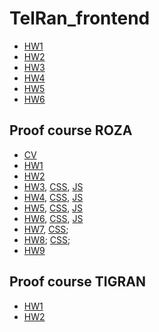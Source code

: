# TelRan_frontend
- [HW1](https://viktarprof.github.io/TelRan_frontend/Frontend/HomeWork/Hayk/HW1)
- [HW2](https://viktarprof.github.io/TelRan_frontend/Frontend/HomeWork/Hayk/HW2)
- [HW3](https://viktarprof.github.io/TelRan_frontend/Frontend/HomeWork/Hayk/HW3)
- [HW4](https://viktarprof.github.io/TelRan_frontend/Frontend/HomeWork/Hayk/HW4)
- [HW5](https://viktarprof.github.io/TelRan_frontend/Frontend/HomeWork/Hayk/HW5)
- [HW6](https://viktarprof.github.io/TelRan_frontend/Frontend/HomeWork/Hayk/HW6/script)

## Proof course ROZA
- [CV](https://viktarprof.github.io/TelRan_frontend/Frontend/HomeWork/Roza/MySV)
- [HW1](https://viktarprof.github.io/TelRan_frontend/Frontend/HomeWork/Roza/HW1(таблица))
- [HW2](https://viktarprof.github.io/TelRan_frontend/Frontend/HomeWork/Roza/HW2(смена%20картинок%20при%20нажатии)/Script)
- [HW3](https://viktarprof.github.io/TelRan_frontend/Frontend/HomeWork/Roza/HW3(клавиатура)/index.html), [CSS](https://viktarprof.github.io/TelRan_frontend/Frontend/HomeWork/Roza/HW3(клавиатура)/style/style.css), [JS](https://viktarprof.github.io/TelRan_frontend/Frontend/HomeWork/Roza/HW3(клавиатура)/Script/script.js)
- [HW4](https://viktarprof.github.io/TelRan_frontend/Frontend/HomeWork/Roza/HW4(форма)/index.html), [CSS](https://viktarprof.github.io/TelRan_frontend/Frontend/HomeWork/Roza/HW4(форма)/style/style.css), [JS](https://viktarprof.github.io/TelRan_frontend/Frontend/HomeWork/Roza/HW4(форма)/script/script.js)
- [HW5](https://viktarprof.github.io/TelRan_frontend/Frontend/HomeWork/Roza/HW5(слайдер)/index.html), [CSS](https://viktarprof.github.io/TelRan_frontend/Frontend/HomeWork/Roza/HW5(слайдер)/style/style.css), [JS](https://viktarprof.github.io/TelRan_frontend/Frontend/HomeWork/Roza/HW5(слайдер)/script/script.js)
- [HW6](https://viktarprof.github.io/TelRan_frontend/Frontend/HomeWork/Roza/HW6(игра%20Камень%20ножницы%20бумага%20)/index.html), [CSS](https://viktarprof.github.io/TelRan_frontend/Frontend/HomeWork/Roza/HW6(игра%20Камень%20ножницы%20бумага%20)/style/style.css), [JS](https://viktarprof.github.io/TelRan_frontend/Frontend/HomeWork/Roza/HW6(игра%20Камень%20ножницы%20бумага%20)/script/script.js)
- [HW7](https://viktarprof.github.io/TelRan_frontend/Frontend/HomeWork/Roza/HW7(GRID)/index.html), [CSS](https://viktarprof.github.io/TelRan_frontend/Frontend/HomeWork/Roza/HW7(GRID)/style/style.css);
- [HW8](https://viktarprof.github.io/TelRan_frontend/Frontend/HomeWork/Roza/HW8(верстка%20и%20медиа%20запрос)/index.html); [CSS](https://viktarprof.github.io/TelRan_frontend/Frontend/HomeWork/Roza/HW8(верстка%20и%20медиа%20запрос)/style/style.css);
- [HW9](https://viktarprof.github.io/TelRan_frontend/Frontend/HomeWork/Roza/HW9(методы%20массива)/script/script.js)

## Proof course TIGRAN
- [HW1](https://viktarprof.github.io/TelRan_frontend/Frontend/HomeWork/Tigran/HW1(метод%20string)/script/script.js)
- [HW2](https://viktarprof.github.io/TelRan_frontend/Frontend/HomeWork/Tigran/HW2(DATE)/script/script.js)
